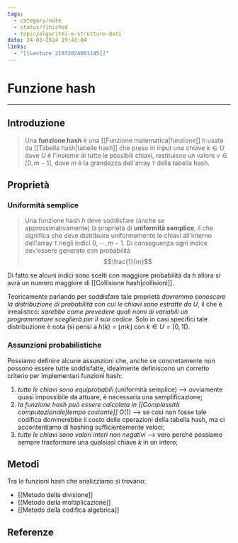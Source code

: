 ```yaml
---
tags:
  - category/note
  - status/finished
  - topic/algoritmi-e-strutture-dati
date: 24-03-2024 19:43:04
links:
  - "[[Lecture 21032024091145]]"
---
```

# Funzione hash
---
## Introduzione
> Una **funzione hash** è una [[Funzione matematica|funzione]] $h$ usata da [[Tabella hash|tabelle hash]] che preso in input una chiave $k \in U$ dove $U$ è l'insieme di tutte le possibili chiavi, restituisce un valore $v \in [0, m-1]$, dove $m$ è la grandezza dell'array `T` della tabella hash.

## Proprietà
### Uniformità semplice
> Una funzione hash $h$ deve soddisfare (anche se approssimativamente) la proprietà di **uniformità semplice**, il che significa che deve distribuire uniformemente le chiavi all'interno dell'array `T` negli indici $0, \cdots, m-1$. Di conseguenza ogni indice dev'essere generato con probabilità
> $$\frac{1}{m}$$

Di fatto se alcuni indici sono scelti con maggiore probabilità da $h$ allora si avrà un numero maggiore di [[Collisione hash|collisioni]].

Teoricamente parlando per soddisfare tale proprietà _dovremmo conoscere la distribuzione di probabilità con cui le chiavi sono estratte da $U$_, il che è irrealistico: _sarebbe come prevedere quali nomi di variabili un programmatore sceglierà per il suo codice_. Solo in casi specifici tale distribuzione è nota (si pensi a $h(k) = \lfloor mk \rfloor$ con $k \in U = [0, 1[$).

### Assunzioni probabilistiche
Possiamo definire alcune assunzioni che, anche se concretamente non possono essere tutte soddisfatte, idealmente definiscono un corretto criterio per implementari funzioni hash:
1. _tutte le chiavi sono equiprobabili_ (uniformità semplice) --> ovviamente quasi impossibile da attuare, è necessaria una semplificazione;
2. _la funzione hash può essere calcolata in [[Complessità computazionale|tempo costante]]_ $O(1)$ --> se così non fosse tale codifica dominerebbe il costo delle operazioni della tabella hash, ma ci accontentiamo di hashing sufficientemente veloci;
3. _tutte le chiavi sono valori interi non negativi_ --> vero perché possiamo sempre trasformare una qualsiasi chiave $k$ in un intero;

## Metodi
Tra le funzioni hash che analizziamo si trovano:
- [[Metodo della divisione]]
- [[Metodo della moltiplicazione]]
- [[Metodo della codifica algebrica]]

## Referenze